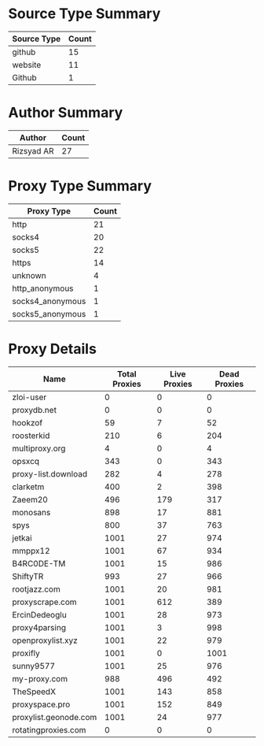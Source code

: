 # Source Type Summary

| Source Type | Count |
|-------------|-------|
| github | 15 |
| website | 11 |
| Github | 1 |


# Author Summary

| Author | Count |
|--------|-------|
| Rizsyad AR | 27 |


# Proxy Type Summary

| Proxy Type | Count |
|------------|-------|
| http | 21 |
| socks4 | 20 |
| socks5 | 22 |
| https | 14 |
| unknown | 4 |
| http_anonymous | 1 |
| socks4_anonymous | 1 |
| socks5_anonymous | 1 |


# Proxy Details

| Name | Total Proxies | Live Proxies | Dead Proxies |
|------|---------------|--------------|---------------|
| zloi-user | 0 | 0 | 0 |
| proxydb.net | 0 | 0 | 0 |
| hookzof | 59 | 7 | 52 |
| roosterkid | 210 | 6 | 204 |
| multiproxy.org | 4 | 0 | 4 |
| opsxcq | 343 | 0 | 343 |
| proxy-list.download | 282 | 4 | 278 |
| clarketm | 400 | 2 | 398 |
| Zaeem20 | 496 | 179 | 317 |
| monosans | 898 | 17 | 881 |
| spys | 800 | 37 | 763 |
| jetkai | 1001 | 27 | 974 |
| mmppx12 | 1001 | 67 | 934 |
| B4RC0DE-TM | 1001 | 15 | 986 |
| ShiftyTR | 993 | 27 | 966 |
| rootjazz.com | 1001 | 20 | 981 |
| proxyscrape.com | 1001 | 612 | 389 |
| ErcinDedeoglu | 1001 | 28 | 973 |
| proxy4parsing | 1001 | 3 | 998 |
| openproxylist.xyz | 1001 | 22 | 979 |
| proxifly | 1001 | 0 | 1001 |
| sunny9577 | 1001 | 25 | 976 |
| my-proxy.com | 988 | 496 | 492 |
| TheSpeedX | 1001 | 143 | 858 |
| proxyspace.pro | 1001 | 152 | 849 |
| proxylist.geonode.com | 1001 | 24 | 977 |
| rotatingproxies.com | 0 | 0 | 0 |
